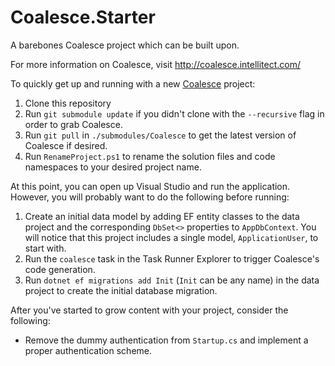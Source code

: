 # Coalesce.Starter
A barebones Coalesce project which can be built upon.

For more information on Coalesce, visit http://coalesce.intellitect.com/

To quickly get up and running with a new [Coalesce](https://github.com/IntelliTect/Coalesce) project:

1. Clone this repository
1. Run `git submodule update` if you didn't clone with the `--recursive` flag in order to grab Coalesce.
1. Run `git pull` in `./submodules/Coalesce` to get the latest version of Coalesce if desired.
1. Run `RenameProject.ps1` to rename the solution files and code namespaces to your desired project name.

At this point, you can open up Visual Studio and run the application. However, you will probably want to do the following before running:

1. Create an initial data model by adding EF entity classes to the data project and the corresponding `DbSet<>` properties to `AppDbContext`. You will notice that this project includes a single model, `ApplicationUser`, to start with.
1. Run the `coalesce` task in the Task Runner Explorer to trigger Coalesce's code generation.
1. Run `dotnet ef migrations add Init` (`Init` can be any name) in the data project to create the initial database migration.

After you've started to grow content with your project, consider the following:

* Remove the dummy authentication from `Startup.cs` and implement a proper authentication scheme.
